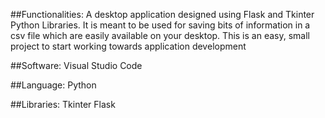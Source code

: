##Functionalities:
A desktop application designed using Flask and Tkinter Python Libraries. It is meant to be used for saving bits of information in a csv file which are easily available on your desktop. This is an easy, small project to start working towards application development

##Software:
Visual Studio Code

##Language:
Python

##Libraries:
Tkinter
Flask
